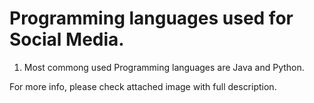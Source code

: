 # Programming languages used for Social Media. 

1. Most commong used Programming languages are Java and Python.

For more info, please check attached image with full description. 
